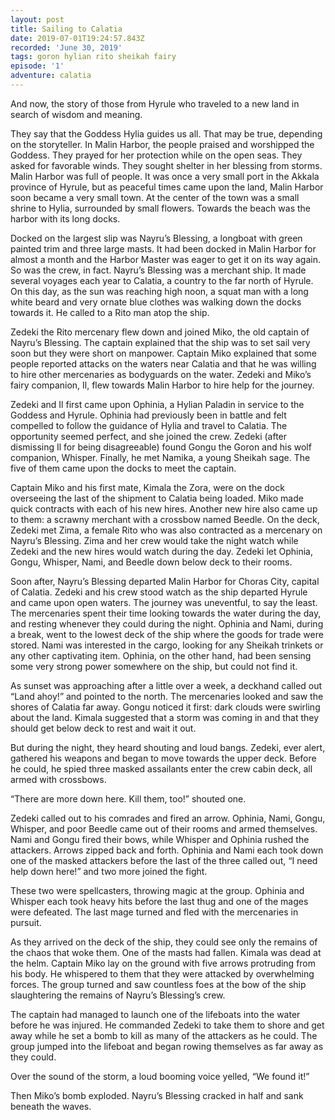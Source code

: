 ```yaml
---
layout: post
title: Sailing to Calatia
date: 2019-07-01T19:24:57.843Z
recorded: 'June 30, 2019'
tags: goron hylian rito sheikah fairy
episode: '1'
adventure: calatia
---
```

And now, the story of those from Hyrule who traveled to a new land in search of wisdom and meaning.

They say that the Goddess Hylia guides us all. That may be true, depending on the storyteller. In Malin Harbor, the people praised and worshipped the Goddess. They prayed for her protection while on the open seas. They asked for favorable winds. They sought shelter in her blessing from storms. Malin Harbor was full of people. It was once a very small port in the Akkala province of Hyrule, but as peaceful times came upon the land, Malin Harbor soon became a very small town. At the center of the town was a small shrine to Hylia, surrounded by small flowers. Towards the beach was the harbor with its long docks.

Docked on the largest slip was Nayru’s Blessing, a longboat with green painted trim and three large masts. It had been docked in Malin Harbor for almost a month and the Harbor Master was eager to get it on its way again. So was the crew, in fact. Nayru’s Blessing was a merchant ship. It made several voyages each year to Calatia, a country to the far north of Hyrule. On this day, as the sun was reaching high noon, a squat man with a long white beard and very ornate blue clothes was walking down the docks towards it. He called to a Rito man atop the ship.

Zedeki the Rito mercenary flew down and joined Miko, the old captain of Nayru’s Blessing. The captain explained that the ship was to set sail very soon but they were short on manpower. Captain Miko explained that some people reported attacks on the waters near Calatia and that he was willing to hire other mercenaries as bodyguards on the water. Zedeki and Miko’s fairy companion, Il, flew towards Malin Harbor to hire help for the journey.

Zedeki and Il first came upon Ophinia, a Hylian Paladin in service to the Goddess and Hyrule. Ophinia had previously been in battle and felt compelled to follow the guidance of Hylia and travel to Calatia. The opportunity seemed perfect, and she joined the crew. Zedeki (after dismissing Il for being disagreeable) found Gongu the Goron and his wolf companion, Whisper. Finally, he met Namika, a young Sheikah sage. The five of them came upon the docks to meet the captain.

Captain Miko and his first mate, Kimala the Zora, were on the dock overseeing the last of the shipment to Calatia being loaded. Miko made quick contracts with each of his new hires. Another new hire also came up to them: a scrawny merchant with a crossbow named Beedle. On the deck, Zedeki met Zima, a female Rito who was also contracted as a mercenary on Nayru’s Blessing. Zima and her crew would take the night watch while Zedeki and the new hires would watch during the day. Zedeki let Ophinia, Gongu, Whisper, Nami, and Beedle down below deck to their rooms. 

Soon after, Nayru’s Blessing departed Malin Harbor for Choras City, capital of Calatia. Zedeki and his crew stood watch as the ship departed Hyrule and came upon open waters. The journey was uneventful, to say the least. The mercenaries spent their time looking towards the water during the day, and resting whenever they could during the night. Ophinia and Nami, during a break, went to the lowest deck of the ship where the goods for trade were stored. Nami was interested in the cargo, looking for any Sheikah trinkets or any other captivating item. Ophinia, on the other hand, had been sensing some very strong power somewhere on the ship, but could not find it.

As sunset was approaching after a little over a week, a deckhand called out “Land ahoy!” and pointed to the north. The mercenaries looked and saw the shores of Calatia far away. Gongu noticed it first: dark clouds were swirling about the land. Kimala suggested that a storm was coming in and that they should get below deck to rest and wait it out.

But during the night, they heard shouting and loud bangs. Zedeki, ever alert, gathered his weapons and began to move towards the upper deck. Before he could, he spied three masked assailants enter the crew cabin deck, all armed with crossbows. 

“There are more down here. Kill them, too!” shouted one. 

Zedeki called out to his comrades and fired an arrow. Ophinia, Nami, Gongu, Whisper, and poor Beedle came out of their rooms and armed themselves. Nami and Gongu fired their bows, while Whisper and Ophinia rushed the attackers. Arrows zipped back and forth. Ophinia and Nami each took down one of the masked attackers before the last of the three called out, “I need help down here!” and two more joined the fight.

These two were spellcasters, throwing magic at the group. Ophinia and Whisper each took heavy hits before the last thug and one of the mages were defeated. The last mage turned and fled with the mercenaries in pursuit.

As they arrived on the deck of the ship, they could see only the remains of the chaos that woke them. One of the masts had fallen. Kimala was dead at the helm. Captain Miko lay on the ground with five arrows protruding from his body. He whispered to them that they were attacked by overwhelming forces. The group turned and saw countless foes at the bow of the ship slaughtering the remains of Nayru’s Blessing’s crew.

The captain had managed to launch one of the lifeboats into the water before he was injured. He commanded Zedeki to take them to shore and get away while he set a bomb to kill as many of the attackers as he could. The group jumped into the lifeboat and began rowing themselves as far away as they could.

Over the sound of the storm, a loud booming voice yelled, “We found it!”

Then Miko’s bomb exploded. Nayru’s Blessing cracked in half and sank beneath the waves.
